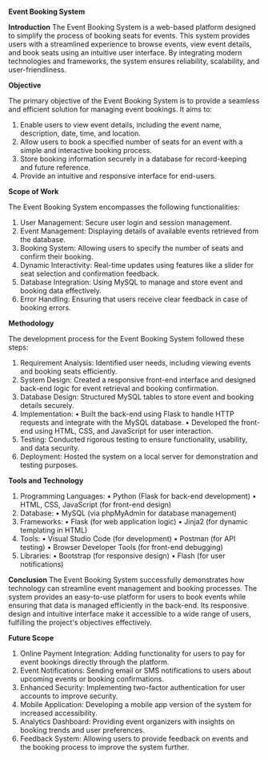 **Event Booking System**

**Introduction**
The Event Booking System is a web-based platform designed to simplify the process of booking seats for events. This system provides users with a streamlined experience to browse events, view event details, and book seats using an intuitive user interface. By integrating modern technologies and frameworks, the system ensures reliability, scalability, and user-friendliness.

**Objective**

The primary objective of the Event Booking System is to provide a seamless and efficient solution for managing event bookings. It aims to:
1.	Enable users to view event details, including the event name, description, date, time, and location.
2.	Allow users to book a specified number of seats for an event with a simple and interactive booking process.
3.	Store booking information securely in a database for record-keeping and future reference.
4.	Provide an intuitive and responsive interface for end-users.

**Scope of Work**

The Event Booking System encompasses the following functionalities:
1.	User Management: Secure user login and session management.
2.	Event Management: Displaying details of available events retrieved from the database.
3.	Booking System: Allowing users to specify the number of seats and confirm their booking.
4.	Dynamic Interactivity: Real-time updates using features like a slider for seat selection and confirmation feedback.
5.	Database Integration: Using MySQL to manage and store event and booking data effectively.
6.	Error Handling: Ensuring that users receive clear feedback in case of booking errors.


**Methodology**

The development process for the Event Booking System followed these steps:
1.	Requirement Analysis: Identified user needs, including viewing events and booking seats efficiently.
2.	System Design: Created a responsive front-end interface and designed back-end logic for event retrieval and booking confirmation.
3.	Database Design: Structured MySQL tables to store event and booking details securely.
4.	Implementation:
•	Built the back-end using Flask to handle HTTP requests and integrate with the MySQL database.
•	Developed the front-end using HTML, CSS, and JavaScript for user interaction.
5.	Testing: Conducted rigorous testing to ensure functionality, usability, and data security.
6.	Deployment: Hosted the system on a local server for demonstration and testing purposes.

**Tools and Technology**
1.	Programming Languages:
      •	Python (Flask for back-end development)
      •	HTML, CSS, JavaScript (for front-end design)
2.	Database:
      •	MySQL (via phpMyAdmin for database management)
3.	Frameworks:
      •	Flask (for web application logic)
      •	Jinja2 (for dynamic templating in HTML)
4.	Tools:
      •	Visual Studio Code (for development)
      •	Postman (for API testing)
      •	Browser Developer Tools (for front-end debugging)
5.	Libraries:
      •	Bootstrap (for responsive design)
      •	Flash (for user notifications)


**Conclusion**
The Event Booking System successfully demonstrates how technology can streamline event management and booking processes. The system provides an easy-to-use platform for users to book events while ensuring that data is managed efficiently in the back-end. Its responsive design and intuitive interface make it accessible to a wide range of users, fulfilling the project's objectives effectively.

**Future Scope**
1.	Online Payment Integration: Adding functionality for users to pay for event bookings directly through the platform.
2.	Event Notifications: Sending email or SMS notifications to users about upcoming events or booking confirmations.
3.	Enhanced Security: Implementing two-factor authentication for user accounts to improve security.
4.	Mobile Application: Developing a mobile app version of the system for increased accessibility.
5.	Analytics Dashboard: Providing event organizers with insights on booking trends and user preferences.
6.	Feedback System: Allowing users to provide feedback on events and the booking process to improve the system further.

